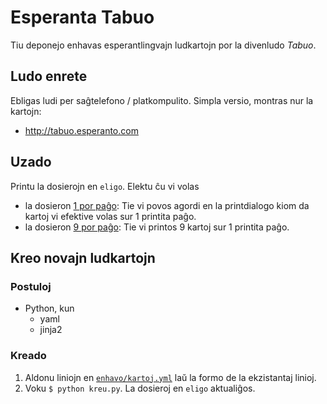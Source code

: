 # Esperanta Tabuo

Tiu deponejo enhavas esperantlingvajn ludkartojn por la divenludo *Tabuo*.

## Ludo enrete

Ebligas ludi per saĝtelefono / platkompulito. Simpla versio, montras nur la kartojn:

- http://tabuo.esperanto.com

## Uzado

Printu la dosierojn en `eligo`. Elektu ĉu vi volas

- la dosieron [1 por paĝo](eligo/1_por_pagxo.html): Tie vi povos agordi en la printdialogo kiom da kartoj vi efektive volas sur 1 printita paĝo.
- la dosieron [9 por paĝo](eligo/9_por_pagxo.html): Tie vi printos 9 kartoj sur 1 printita paĝo.

## Kreo novajn ludkartojn

### Postuloj

- Python, kun
  - yaml
  - jinja2

### Kreado

1. Aldonu liniojn en [`enhavo/kartoj.yml`](enhavo/kartoj.yml) laŭ la formo de la ekzistantaj linioj.
1. Voku `$ python kreu.py`. La dosieroj en `eligo` aktualiĝos.


